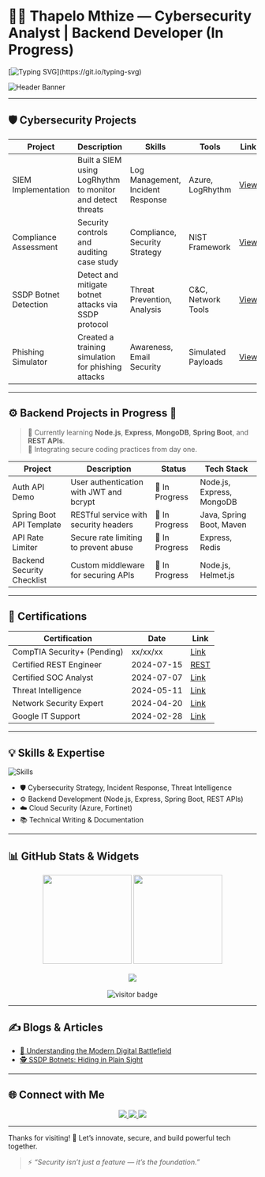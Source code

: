 # 👨‍💻 Thapelo Mthize — Cybersecurity Analyst | Backend Developer (In Progress)

[![Typing SVG](https://readme-typing-svg.herokuapp.com?font=Fira+Code&size=22&duration=4000&pause=1000&color=00F7FF&center=true&vCenter=true&width=600&lines=👋+Hey+there%2C+I'm+Thapelo!;Cybersecurity+Expert+%26+Backend+Dev+in+Progress;Let's+build+secure+apps+together!)](https://git.io/typing-svg)

![Header Banner](https://github.com/Mthize/Mthize/blob/main/banner.png)

---

## 🛡️ Cybersecurity Projects

| **Project**         | **Description**                                           | **Skills**                      | **Tools**           | **Link**  |
|---------------------|-----------------------------------------------------------|----------------------------------|---------------------|-----------|
| SIEM Implementation | Built a SIEM using LogRhythm to monitor and detect threats | Log Management, Incident Response | Azure, LogRhythm     | [View](https://github.com/Mthize/SIEM-Chronicle.git) |
| Compliance Assessment | Security controls and auditing case study                | Compliance, Security Strategy    | NIST Framework       | [View](https://github.com/Mthize/Controls-and-Compliance-Assessment-Case.git) |
| SSDP Botnet Detection | Detect and mitigate botnet attacks via SSDP protocol     | Threat Prevention, Analysis      | C&C, Network Tools   | [View](https://github.com/Mthize/SSDP-Botnet-Detection.git) |
| Phishing Simulator   | Created a training simulation for phishing attacks        | Awareness, Email Security        | Simulated Payloads   | [View](https://github.com/Mthize/PhishingDetectionTrainer.git) |

---

## ⚙️ Backend Projects in Progress 🚧

> 🧪 Currently learning **Node.js**, **Express**, **MongoDB**, **Spring Boot**, and **REST APIs**.  
> 🔐 Integrating secure coding practices from day one.

| **Project**              | **Description**                         | **Status**   | **Tech Stack**                  |
|--------------------------|-----------------------------------------|--------------|----------------------------------|
| Auth API Demo            | User authentication with JWT and bcrypt| 🔄 In Progress | Node.js, Express, MongoDB        |
| Spring Boot API Template | RESTful service with security headers  | 🔄 In Progress | Java, Spring Boot, Maven         |
| API Rate Limiter         | Secure rate limiting to prevent abuse  | 🔄 In Progress | Express, Redis                   |
| Backend Security Checklist | Custom middleware for securing APIs   | 🔄 In Progress | Node.js, Helmet.js               |

---

## 📜 Certifications

| Certification                    | Date         | Link |
|----------------------------------|--------------|------|
| CompTIA Security+ (Pending)      | xx/xx/xx     | [Link](#) |
| Certified REST Engineer          | 2024-07-15   | [REST](https://credential.certifyme.online/verify/98dc935914748) |
| Certified SOC Analyst            | 2024-07-07   | [Link](https://my.certifyme.online/verify/4835b7b914380) |
| Threat Intelligence              | 2024-05-11   | [Link](https://arcx.io/verify-certificate?id=ee14644981bc3b3a869053198cc84e681d79f733&k=668b536de14144649f2b9272979006b3) |
| Network Security Expert          | 2024-04-20   | [Link](https://training.fortinet.com/admin/tool/certificate/index.php) |
| Google IT Support                | 2024-02-28   | [Link](https://www.credly.com/badges/60c84266-de42-487c-801b-e0c480862af6/linked_in_profile) |

---

## 💡 Skills & Expertise

![Skills](https://skillicons.dev/icons?i=nodejs,express,mongodb,spring,java,azure,docker,linux,python,git,github,vscode)

- 🛡 Cybersecurity Strategy, Incident Response, Threat Intelligence
- ⚙️ Backend Development (Node.js, Express, Spring Boot, REST APIs)
- ☁️ Cloud Security (Azure, Fortinet)
- 📚 Technical Writing & Documentation

---

## 📊 GitHub Stats & Widgets

<div align="center">
  <img src="https://github-readme-stats.vercel.app/api?username=Mthize&show_icons=true&theme=tokyonight&hide_border=false" height="180px"/>
  <img src="https://github-readme-streak-stats.herokuapp.com/?user=Mthize&theme=tokyonight" height="180px"/>
</div>

<br/>

<div align="center">
  <img src="https://github-profile-summary-cards.vercel.app/api/cards/profile-details?username=Mthize&theme=monokai" />
</div>

<br/>

<div align="center">
  <img src="https://komarev.com/ghpvc/?username=Mthize&label=Visitors+since+2024&color=0e75b6&style=flat-square" alt="visitor badge"/>
</div>

---

## ✍️ Blogs & Articles

- [🔐 Understanding the Modern Digital Battlefield](https://www.linkedin.com/pulse/cyber-threats-attacks-understanding-modern-digital-thapelo-mthize-d1aze)
- [🕵️ SSDP Botnets: Hiding in Plain Sight](https://www.linkedin.com/pulse/ssdp-botnets-silent-threat-lurking-your-network-thapelo-mthize-ewrif)

---

## 🌐 Connect with Me

<div align="center">
  <a href="https://linkedin.com/in/thapelomthize">
    <img src="https://img.shields.io/badge/LinkedIn-0077B5?style=for-the-badge&logo=linkedin&logoColor=white" />
  </a>
  <a href="mailto:mthizethapelo@icloud.com">
    <img src="https://img.shields.io/badge/Email-D14836?style=for-the-badge&logo=gmail&logoColor=white" />
  </a>
  <a href="https://www.credly.com/users/thapelo-mthize">
    <img src="https://img.shields.io/badge/Credly-FF6B00?style=for-the-badge&logo=credly&logoColor=white" />
  </a>
</div>

---

Thanks for visiting! 🎯 Let’s innovate, secure, and build powerful tech together.

> ⚡ *“Security isn’t just a feature — it’s the foundation.”*
